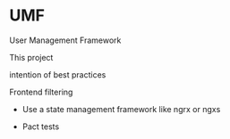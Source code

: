 # UMF
User Management Framework

This project 

intention of best practices









Frontend filtering
+ Use a state management framework like ngrx or ngxs

+ Pact tests